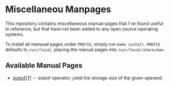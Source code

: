 Miscellaneou Manpages
=====================

This repository contains miscellaneous manual pages
that I've found useful to reference, but that have not
been added to any open source operating systems.

To install all manaual pages under `PREFIX`, simply
run `make install`.  `PREFIX` defaults to
`/usr/local`, placing the manual pages into
`/usr/local/share/man`.

Available Manual Pages
----------------------

* [sizeof(7)](./man7/sizeof.7) -- sizeof operator; yield the storage size of the given operand
